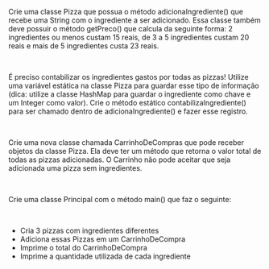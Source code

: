Crie uma classe Pizza que possua o método adicionaIngrediente() que recebe uma String com o ingrediente a ser adicionado. Essa classe também deve possuir o método getPreco() que calcula da seguinte forma: 2 ingredientes ou menos custam 15 reais, de 3 a 5 ingredientes custam 20 reais e mais de 5 ingredientes custa 23 reais.

<br/>

É preciso contabilizar os ingredientes gastos por todas as pizzas! Utilize uma variável estática na classe Pizza para guardar esse tipo de informação (dica: utilize a classe HashMap para guardar o ingrediente como chave e um Integer como valor). Crie o método estático contabilizaIngrediente() para ser chamado dentro de adicionaIngrediente() e fazer esse registro.

<br/>

Crie uma nova classe chamada CarrinhoDeCompras que pode receber objetos da classe Pizza. Ela deve ter um método que retorna o valor total de todas as pizzas adicionadas. O Carrinho não pode aceitar que seja adicionada uma pizza sem ingredientes.

<br/>

Crie uma classe Principal com o método main() que faz o seguinte:

<br/>

<ul>
<li>Cria 3 pizzas com ingredientes diferentes</li>
<li>Adiciona essas Pizzas em um CarrinhoDeCompra</li>
<li>Imprime o total do CarrinhoDeCompra</li>
<li>Imprime a quantidade utilizada de cada ingrediente</li>
</ul>
